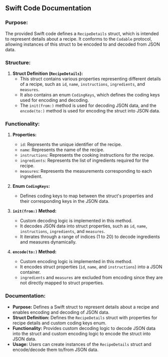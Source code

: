 ## Swift Code Documentation

### Purpose:
The provided Swift code defines a `RecipeDetails` struct, which is intended to represent details about a recipe. It conforms to the `Codable` protocol, allowing instances of this struct to be encoded to and decoded from JSON data.

### Structure:
1. **Struct Definition (`RecipeDetails`):**
   - This struct contains various properties representing different details of a recipe, such as `id`, `name`, `instructions`, `ingredients`, and `measures`.
   - It also contains an enum `CodingKeys`, which defines the coding keys used for encoding and decoding.
   - The `init(from:)` method is used for decoding JSON data, and the `encode(to:)` method is used for encoding the struct into JSON data.

### Functionality:
1. **Properties:**
   - `id`: Represents the unique identifier of the recipe.
   - `name`: Represents the name of the recipe.
   - `instructions`: Represents the cooking instructions for the recipe.
   - `ingredients`: Represents the list of ingredients required for the recipe.
   - `measures`: Represents the measurements corresponding to each ingredient.

2. **Enum `CodingKeys`:**
   - Defines coding keys to map between the struct's properties and their corresponding keys in the JSON data.

3. **`init(from:)` Method:**
   - Custom decoding logic is implemented in this method.
   - It decodes JSON data into struct properties, such as `id`, `name`, `instructions`, `ingredients`, and `measures`.
   - It iterates through a range of indices (1 to 20) to decode ingredients and measures dynamically.

4. **`encode(to:)` Method:**
   - Custom encoding logic is implemented in this method.
   - It encodes struct properties (`id`, `name`, and `instructions`) into a JSON container.
   - `ingredients` and `measures` are excluded from encoding since they are not directly mapped to struct properties.

### Documentation:
   - **Purpose:** Defines a Swift struct to represent details about a recipe and enables encoding and decoding of JSON data.
   - **Struct Definition:** Defines the `RecipeDetails` struct with properties for recipe details and custom coding keys enum.
   - **Functionality:** Provides custom decoding logic to decode JSON data into the struct and custom encoding logic to encode the struct into JSON data.
   - **Usage:** Users can create instances of the `RecipeDetails` struct and encode/decode them to/from JSON data.
